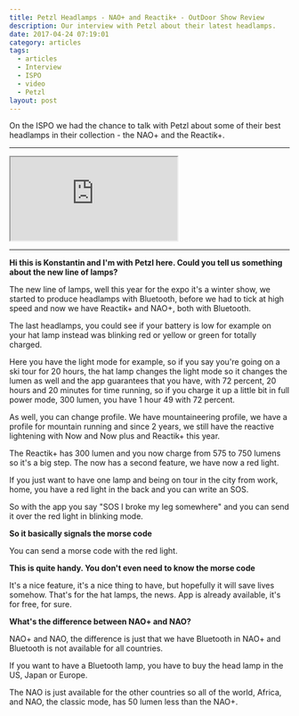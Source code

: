 ```yaml
---
title: Petzl Headlamps - NAO+ and Reactik+ - OutDoor Show Review
description: Our interview with Petzl about their latest headlamps.
date: 2017-04-24 07:19:01
category: articles
tags:
  - articles
  - Interview
  - ISPO
  - video
  - Petzl
layout: post
---
```


On the ISPO we had the chance to talk with Petzl about some of their best headlamps in their collection - the NAO+ and the Reactik+.

---

<div class="embed-responsive embed-responsive-16by9">
    <iframe class="embed-responsive-item" src="https://www.youtube.com/embed/UZziPhCDN48"></iframe>
</div>

---

<!--more-->

**Hi this is Konstantin and I'm with Petzl here. Could you tell us something about the new line of lamps?**

The new line of lamps, well this year for the expo it's a winter show, we started to produce headlamps with Bluetooth, before we had to tick at high speed and now we have Reactik+ and NAO+, both with Bluetooth.

The last headlamps, you could see if your battery is low for example on your hat lamp instead was blinking red or yellow or green for totally charged.

Here you have the light mode for example, so if you say you're going on a ski tour for 20 hours, the hat lamp changes the light mode so it changes the lumen as well and the app guarantees that you have, with 72 percent, 20 hours and 20 minutes for time running, so if you charge it up a little bit in full power mode, 300 lumen, you have 1 hour 49 with 72 percent.

As well, you can change profile. We have mountaineering profile, we have a profile for mountain running and since 2 years, we still have the reactive lightening with Now and Now plus and Reactik+ this year.

The Reactik+ has 300 lumen and you now charge from 575 to 750 lumens so it's a big step. The now has a second feature, we have now a red light.

If you just want to have one lamp and being on tour in the city from work, home, you have a red light in the back and you can write an SOS.

So with the app you say "SOS I broke my leg somewhere" and you can send it over the red light in blinking mode.

**So it basically signals the morse code**

You can send a morse code with the red light.

**This is quite handy. You don't even need to know the morse code**

It's a nice feature, it's a nice thing to have, but hopefully it will save lives somehow. That's for the hat lamps, the news. App is already available, it's for free, for sure.

**What's the difference between NAO+ and NAO?**

NAO+ and NAO, the difference is just that we have Bluetooth in NAO+ and Bluetooth is not available for all countries.

If you want to have a Bluetooth lamp, you have to buy the head lamp in the US, Japan or Europe.

The NAO is just available for the other countries so all of the world, Africa, and NAO, the classic mode, has 50 lumen less than the NAO+.
